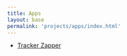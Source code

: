 ```yaml
---
title: Apps
layout: base
permalink: 'projects/apps/index.html'
---
```


- [Tracker Zapper](/projects/apps/tracker-zapper)
  